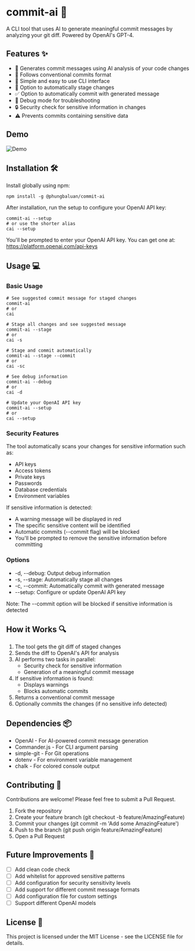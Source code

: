 # commit-ai 🤖

A CLI tool that uses AI to generate meaningful commit messages by analyzing your git diff. Powered by OpenAI's GPT-4.

## Features ✨

- 🤖 Generates commit messages using AI analysis of your code changes
- 🎯 Follows conventional commits format
- 🚀 Simple and easy to use CLI interface
- 🔄 Option to automatically stage changes
- ✅ Option to automatically commit with generated message
- 🐛 Debug mode for troubleshooting
- 🔒 Security check for sensitive information in changes
- ⚠️ Prevents commits containing sensitive data

## Demo

![Demo](https://i.giphy.com/media/v1.Y2lkPTc5MGI3NjExbXNnaXpqNWU2cW90ZGY3ZXZmeDV1c2NpcWkyb2Fkcmdtc2RqOXMzNiZlcD12MV9pbnRlcm5hbF9naWZfYnlfaWQmY3Q9Zw/K1yT54ED5WQg8Xb57r/giphy.gif)

## Installation 🛠️

Install globally using npm:

    npm install -g @phungbaluan/commit-ai

After installation, run the setup to configure your OpenAI API key:

    commit-ai --setup
    # or use the shorter alias
    cai --setup

You'll be prompted to enter your OpenAI API key. You can get one at: https://platform.openai.com/api-keys

## Usage 💻

### Basic Usage

    # See suggested commit message for staged changes
    commit-ai
    # or
    cai

    # Stage all changes and see suggested message
    commit-ai --stage
    # or
    cai -s

    # Stage and commit automatically
    commit-ai --stage --commit
    # or
    cai -sc

    # See debug information
    commit-ai --debug
    # or
    cai -d

    # Update your OpenAI API key
    commit-ai --setup
    # or
    cai --setup

### Security Features

The tool automatically scans your changes for sensitive information such as:
- API keys
- Access tokens
- Private keys
- Passwords
- Database credentials
- Environment variables

If sensitive information is detected:
- A warning message will be displayed in red
- The specific sensitive content will be identified
- Automatic commits (--commit flag) will be blocked
- You'll be prompted to remove the sensitive information before committing

### Options

- -d, --debug: Output debug information
- -s, --stage: Automatically stage all changes
- -c, --commit: Automatically commit with generated message
- --setup: Configure or update OpenAI API key

Note: The --commit option will be blocked if sensitive information is detected

## How it Works 🔍

1. The tool gets the git diff of staged changes
2. Sends the diff to OpenAI's API for analysis
3. AI performs two tasks in parallel:
   - Security check for sensitive information
   - Generation of a meaningful commit message
4. If sensitive information is found:
   - Displays warnings
   - Blocks automatic commits
5. Returns a conventional commit message
6. Optionally commits the changes (if no sensitive info detected)

## Dependencies 📦

- OpenAI - For AI-powered commit message generation
- Commander.js - For CLI argument parsing
- simple-git - For Git operations
- dotenv - For environment variable management
- chalk - For colored console output

## Contributing 🤝

Contributions are welcome! Please feel free to submit a Pull Request.

1. Fork the repository
2. Create your feature branch (git checkout -b feature/AmazingFeature)
3. Commit your changes (git commit -m 'Add some AmazingFeature')
4. Push to the branch (git push origin feature/AmazingFeature)
5. Open a Pull Request

## Future Improvements 🚀

- [ ] Add clean code check
- [ ] Add whitelist for approved sensitive patterns
- [ ] Add configuration for security sensitivity levels
- [ ] Add support for different commit message formats
- [ ] Add configuration file for custom settings
- [ ] Support different OpenAI models

## License 📄

This project is licensed under the MIT License - see the LICENSE file for details. 